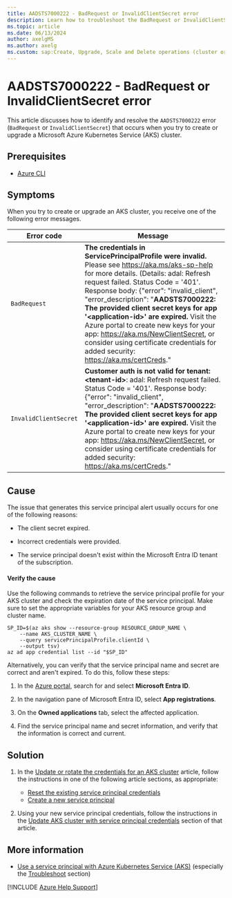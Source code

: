```yaml
---
title: AADSTS7000222 - BadRequest or InvalidClientSecret error
description: Learn how to troubleshoot the BadRequest or InvalidClientSecret error when you try to create or upgrade an Azure Kubernetes Service (AKS) cluster.
ms.topic: article
ms.date: 06/13/2024
author: axelgMS
ms.author: axelg
ms.custom: sap:Create, Upgrade, Scale and Delete operations (cluster or nodepool), innovation-engine
---
```


# AADSTS7000222 - BadRequest or InvalidClientSecret error

This article discusses how to identify and resolve the `AADSTS7000222` error (`BadRequest` or `InvalidClientSecret`) that occurs when you try to create or upgrade a Microsoft Azure Kubernetes Service (AKS) cluster.

## Prerequisites

- [Azure CLI](/cli/azure/install-azure-cli)

## Symptoms

When you try to create or upgrade an AKS cluster, you receive one of the following error messages.

| Error code | Message |
|--|--|
| `BadRequest` | **The credentials in ServicePrincipalProfile were invalid.** Please see <https://aka.ms/aks-sp-help> for more details. (Details: adal: Refresh request failed. Status Code = '401'. Response body: {"error": "invalid_client", "error_description": "**AADSTS7000222: The provided client secret keys for app '\<application-id>' are expired.** Visit the Azure portal to create new keys for your app: <https://aka.ms/NewClientSecret>, or consider using certificate credentials for added security: <https://aka.ms/certCreds>." |
| `InvalidClientSecret` | **Customer auth is not valid for tenant: \<tenant-id>**: adal: Refresh request failed. Status Code = '401'. Response body: {"error": "invalid_client", "error_description": "**AADSTS7000222: The provided client secret keys for app '\<application-id>' are expired.** Visit the Azure portal to create new keys for your app: <https://aka.ms/NewClientSecret>, or consider using certificate credentials for added security: <https://aka.ms/certCreds>." |

## Cause

The issue that generates this service principal alert usually occurs for one of the following reasons:

- The client secret expired.

- Incorrect credentials were provided.

- The service principal doesn't exist within the Microsoft Entra ID tenant of the subscription.

#### Verify the cause

Use the following commands to retrieve the service principal profile for your AKS cluster and check the expiration date of the service principal. Make sure to set the appropriate variables for your AKS resource group and cluster name.

```azurecli
SP_ID=$(az aks show --resource-group RESOURCE_GROUP_NAME \
    --name AKS_CLUSTER_NAME \
    --query servicePrincipalProfile.clientId \
    --output tsv)
az ad app credential list --id "$SP_ID"
```

Alternatively, you can verify that the service principal name and secret are correct and aren't expired. To do this, follow these steps:

1. In the [Azure portal](https://portal.azure.com), search for and select **Microsoft Entra ID**.

1. In the navigation pane of Microsoft Entra ID, select **App registrations**.

1. On the **Owned applications** tab, select the affected application.

1. Find the service principal name and secret information, and verify that the information is correct and current.

## Solution

1. In the [Update or rotate the credentials for an AKS cluster](/azure/aks/update-credentials) article, follow the instructions in one of the following article sections, as appropriate:

   - [Reset the existing service principal credentials](/azure/aks/update-credentials#reset-the-existing-service-principal-credentials)
   - [Create a new service principal](/azure/aks/update-credentials#create-a-new-service-principal)

1. Using your new service principal credentials, follow the instructions in the [Update AKS cluster with service principal credentials](/azure/aks/update-credentials#update-aks-cluster-with-service-principal-credentials) section of that article.

## More information

- [Use a service principal with Azure Kubernetes Service (AKS)](/azure/aks/kubernetes-service-principal) (especially the [Troubleshoot](/azure/aks/kubernetes-service-principal#troubleshoot) section)

[!INCLUDE [Azure Help Support](../../../includes/azure-help-support.md)]

